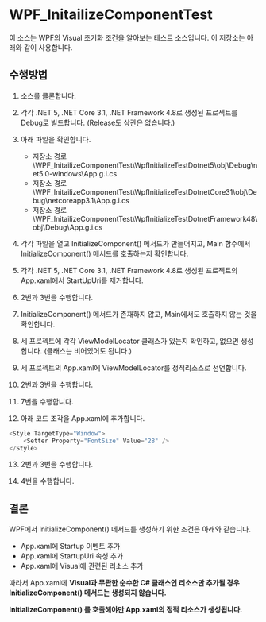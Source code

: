 # WPF_InitailizeComponentTest

이 소스는 WPF의 Visual 초기화 조건을 알아보는 테스트 소스입니다.
이 저장소는 아래와 같이 사용합니다.

## 수행방법

1. 소스를 클론합니다.

2. 각각 .NET 5, .NET Core 3.1, .NET Framework 4.8로 생성된 프로젝트를 Debug로 빌드합니다. (Release도 상관은 없습니다.)

3. 아래 파일을 확인합니다.
    - 저장소 경로\WPF_InitailizeComponentTest\WpfInitializeTestDotnet5\obj\Debug\net5.0-windows\App.g.i.cs
    - 저장소 경로\WPF_InitailizeComponentTest\WpfInitializeTestDotnetCore31\obj\Debug\netcoreapp3.1\App.g.i.cs
    - 저장소 경로\WPF_InitailizeComponentTest\WpfInitializeTestDotnetFramework48\obj\Debug\App.g.i.cs

4. 각각 파일을 열고 InitializeComponent() 메서드가 만들어지고, Main 함수에서 InitializeComponent() 메서드를 호출하는지 확인합니다.

5. 각각 .NET 5, .NET Core 3.1, .NET Framework 4.8로 생성된 프로젝트의 App.xaml에서 StartUpUri를 제거합니다.

6. 2번과 3번을 수행합니다.

7. InitializeComponent() 메서드가 존재하지 않고, Main에서도 호출하지 않는 것을 확인합니다.

8. 세 프로젝트에 각각 ViewModelLocator 클래스가 있는지 확인하고, 없으면 생성합니다. (클래스는 비어있어도 됩니다.)

9. 세 프로젝트의 App.xaml에 ViewModelLocator를 정적리소스로 선언합니다.

10. 2번과 3번을 수행합니다.

11. 7번을 수행합니다.

12. 아래 코드 조각을 App.xaml에 추가합니다.

```cs
<Style TargetType="Window">
    <Setter Property="FontSize" Value="28" />
</Style>
```

13. 2번과 3번을 수행합니다.

14. 4번을 수행합니다.

## 결론

WPF에서 InitializeComponent() 메서드를 생성하기 위한 조건은 아래와 같습니다.

- App.xaml에 Startup 이벤트 추가
- App.xaml에 StartupUri 속성 추가
- App.xaml에 Visual에 관련된 리소스 추가

따라서 App.xaml에 __Visual과 무관한 순수한 C# 클래스인 리소스만 추가될 경우 InitializeComponent() 메서드는 생성되지 않습니다.__

__InitializeComponent() 를 호출해야만 App.xaml의 정적 리소스가 생성됩니다.__

